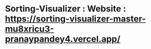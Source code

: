 # Sorting-Visualizer : Website : https://sorting-visualizer-master-mu8xricu3-pranaypandey4.vercel.app/
